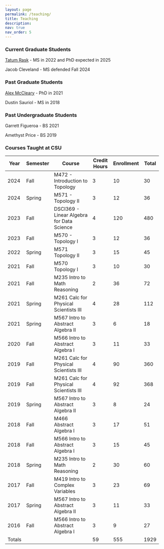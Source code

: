 ```yaml
---
layout: page
permalink: /teaching/
title: Teaching
description:
nav: true
nav_order: 5
---
```




### Current Graduate Students
    
[Tatum Rask](https://sites.google.com/view/tatumrask) - MS in 2022 and PhD expected in 2025
    
Jacob Cleveland - MS defended Fall 2024


### Past Graduate Students

[Alex McCleary](https://www.alexmccleary.org/) - PhD in 2021

Dustin Sauriol - MS in 2018


### Past Undergraduate Students

Garrett Figueroa - BS 2021

Amethyst Price - BS 2019


### Courses Taught at CSU

| Year    |  Semester | Course    |   Credit Hours | Enrollment | Total  | 
| ------- | ----------|-----------|----------------|------------|--------|
| 2024    | Fall | M472 - Introduction to Topology | 3 | 10 | 30
| 2024    | Spring | M571 - Topology II | 3 | 12 | 36
| 2023    | Fall | DSCI369 - Linear Algebra for Data Science | 4 | 120 | 480
| 2023  | Fall | M570 - Topology I | 3 | 12 | 36
| 2022 | Spring | M571 Topology II | 3 | 15  | 45
| 2021 | Fall | M570 Topology I | 3 |  10 | 30 
| 2021 | Fall | M235 Intro to Math Reasoning | 2 | 36 | 72 
| 2021 | Spring | M261 Calc for Physical Scientists III | 4 | 28 | 112 
| 2021	| Spring | M567 Intro to Abstract Algebra II | 3 | 6 | 18 
| 2020 | Fall | M566 Intro to Abstract Algebra I | 3 | 11 | 33 
| 2019	 | Fall | M261 Calc for Physical Scientists III | 4 | 90 | 360 
| 2019	 | Fall | M261 Calc for Physical Scientists III | 4 | 92 | 368 
| 2019	 | Spring | M567 Intro to Abstract Algebra II | 3 | 8 | 24 
| 2018 | Fall | M466 Abstract Algebra I | 3 | 17 | 51 
| 2018 | Fall | M566 Intro to Abstract Algebra I | 3 | 15 | 45 
| 2018 | Spring | M235 Intro to Math Reasoning | 2 | 30 | 60 
| 2017 | Fall | M419 Intro to Complex Variables	 | 3	| 23	| 69 
| 2017	 | Spring | M567 Intro to Abstract Algebra II | 3 | 11 | 33 
| 2016	 | Fall | M566 Intro to Abstract Algebra I	| 3	| 9	| 27
| Totals | | | 59 | 555 | 1929
